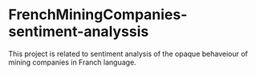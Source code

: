 # FrenchMiningCompanies-sentiment-analyssis
This project is related to sentiment analysis of the opaque behaveiour of mining companies in Franch language.
